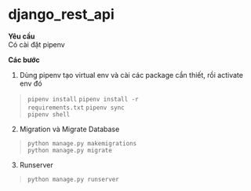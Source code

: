 # django_rest_api

**Yêu cầu**  
Có cài đặt pipenv

**Các bước**  
1. Dùng pipenv tạo virtual env và cài các package cần thiết, rồi activate env đó
> <code>pipenv install</code>
> <code>pipenv install -r requirements.txt</code> 
> <code>pipenv sync</code>  
> <code>pipenv shell</code>  
2. Migration và Migrate Database
> <code>python manage.py makemigrations</code>  
> <code>python manage.py migrate</code>  
3. Runserver
> <code>python manage.py runserver</code>  
